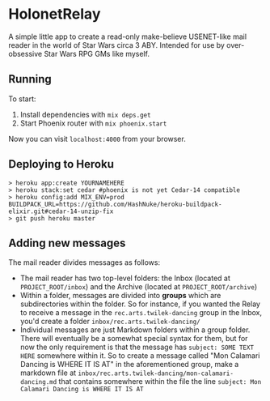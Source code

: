 # HolonetRelay

A simple little app to create a read-only make-believe USENET-like mail reader in the world of Star Wars circa 3 ABY. Intended for use by over-obsessive Star Wars RPG GMs like myself.

## Running

To start:

1. Install dependencies with `mix deps.get`
2. Start Phoenix router with `mix phoenix.start`

Now you can visit `localhost:4000` from your browser.

## Deploying to Heroku

```
> heroku app:create YOURNAMEHERE
> heroku stack:set cedar #phoenix is not yet Cedar-14 compatible
> heroku config:add MIX_ENV=prod BUILDPACK_URL=https://github.com/HashNuke/heroku-buildpack-elixir.git#cedar-14-unzip-fix
> git push heroku master
```

## Adding new messages

The mail reader divides messages as follows:
* The mail reader has two top-level folders: the Inbox (located at `PROJECT_ROOT/inbox`) and the Archive (located at `PROJECT_ROOT/archive`)
* Within a folder, messages are divided into **groups** which are subdirectories within the folder. So for instance, if you wanted the Relay to receive a message in the `rec.arts.twilek-dancing` group in the Inbox, you'd create a folder `inbox/rec.arts.twilek-dancing/`
* Individual messages are just Markdown folders within a group folder. There will eventually be a somewhat special syntax for them, but for now the only requirement is that the message has `subject: SOME TEXT HERE` somewhere within it. So to create a message called "Mon Calamari Dancing is WHERE IT IS AT" in the aforementioned group, make a markdown file at `inbox/rec.arts.twilek-dancing/mon-calamari-dancing.md` that contains somewhere within the file the line `subject: Mon Calamari Dancing is WHERE IT IS AT`
